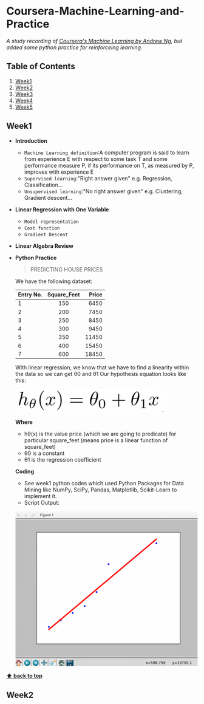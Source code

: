 # Coursera-Machine-Learning-and-Practice

*A study recording of [Coursera's Machine Learning by Andrew Ng](https://www.coursera.org/learn/machine-learning), but added some python practice for 
reinforceing learning.*

## Table of Contents

  1. [Week1](#Week1)
  1. [Week2](#Week2)
  1. [Week3](#Week3)
  1. [Week4](#Week4)
  1. [Week5](#Week5)

## Week1
  - **Introduction** 
    - `Machine Learning definition`:A computer program is said to learn from experience E with respect to some task T and some performance measure P, if its performance on T, as measured by P, improves with experience E
    - `Supervised learning`:"Right answer given" e.g. Regression, Classification...
    - `Unsupervised learning`:"No right answer given" e.g. Clustering, Gradient descent...
  - **Linear Regression with One Variable**
    - `Model representation`
    - `Cost function`
    - `Gradient Descent`
  - **Linear Algebra Review**
  - **Python Practice**
    > PREDICTING HOUSE PRICES
    
    We have the following dataset:
    
    | Entry No.  | Square_Feet | Price  |
    | -----------|:-----------:| -----: |
    | 1          | 150         | 6450   |
    | 2          | 200         | 7450   |
    | 3          | 250         | 8450   |
    | 4          | 300         | 9450   |
    | 5          | 350         | 11450  |
    | 6          | 400         | 15450  |
    | 7          | 600         | 18450  |

    With linear regression, we know that we have to find a linearity within the data so we can get θ0 and θ1
    Our hypothesis equation looks like this:
    
    ![alt text]( https://github.com/luisxiaomai/Images/blob/master/Machine-Learning/Week1/Hypothesis.png)
    
    **Where**
    - hθ(x) is the value price (which we are going to predicate) for particular square_feet  (means price is a linear function of square_feet)
    - θ0 is a constant
    - θ1 is the regression coefficient

    **Coding**
    - See week1 python codes which used Python Packages for Data Mining like NumPy, SciPy, Pandas, Matplotlib, Scikit-Learn to implement it.
    - Script Output:
    
    ![alt text]( https://github.com/luisxiaomai/Images/blob/master/Machine-Learning/Week1/linear_line.png)
  
  **[⬆ back to top](#table-of-contents)**

## Week2

  
  
